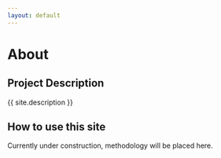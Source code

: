 ```yaml
---
layout: default
---
```


# About 

## Project Description 

{{ site.description }}

## How to use this site
Currently under construction, methodology will be placed here. 



